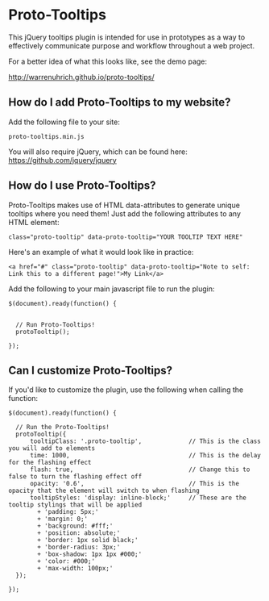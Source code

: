 # Proto-Tooltips

This jQuery tooltips plugin is intended for use in prototypes as a way to effectively communicate purpose and workflow throughout a web project.

For a better idea of what this looks like, see the demo page:

http://warrenuhrich.github.io/proto-tooltips/

## How do I add Proto-Tooltips to my website?

Add the following file to your site:

```
proto-tooltips.min.js
```
You will also require jQuery, which can be found here: https://github.com/jquery/jquery

## How do I use Proto-Tooltips?

Proto-Tooltips makes use of HTML data-attributes to generate unique tooltips where you need them! Just add the following attributes to any HTML element:

```
class="proto-tooltip" data-proto-tooltip="YOUR TOOLTIP TEXT HERE"
```

Here's an example of what it would look like in practice:

```
<a href="#" class="proto-tooltip" data-proto-tooltip="Note to self: Link this to a different page!">My Link</a>
```

Add the following to your main javascript file to run the plugin:

```
$(document).ready(function() {


  // Run Proto-Tooltips!
  protoTooltip();

});
```

## Can I customize Proto-Tooltips?

If you'd like to customize the plugin, use the following when calling the function:

```
$(document).ready(function() {

  // Run the Proto-Tooltips!
  protoTooltip({
      tooltipClass: '.proto-tooltip',             // This is the class you will add to elements
      time: 1000,                                 // This is the delay for the flashing effect
      flash: true,                                // Change this to false to turn the flashing effect off
      opacity: '0.6',                             // This is the opacity that the element will switch to when flashing
      tooltipStyles: 'display: inline-block;'     // These are the tooltip stylings that will be applied
        + 'padding: 5px;'
        + 'margin: 0;'
        + 'background: #fff;'
        + 'position: absolute;'
        + 'border: 1px solid black;'
        + 'border-radius: 3px;'
        + 'box-shadow: 1px 1px #000;'
        + 'color: #000;'
        + 'max-width: 100px;'
  });

});
```